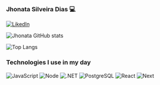 ### Jhonata Silveira Dias 💻

[![LikedIn](https://img.shields.io/badge/LinkedIn-0077B5?style=for-the-badge&logo=linkedin&logoColor=white)](https://www.linkedin.com/in/jhonata-dias-749687259/)


![Jhonata GitHub stats](https://github-readme-stats.vercel.app/api?username=jhonatasdias&show_icons=true&theme=highcontrast)


![Top Langs](https://github-readme-stats.vercel.app/api/top-langs/?username=jhonatasdias&layout=compact&hide=html,css,scss,c)

### Technologies I use in my day

<div style="display: inline_block">
    <img align="center" alt="JavaScript" src="https://img.shields.io/badge/JavaScript-323330?style=for-the-badge&logo=javascript&logoColor=F7DF1E" />
    <img align="center" alt="Node" src="https://img.shields.io/badge/Node.js-43853D?style=for-the-badge&logo=node.js&logoColor=white" />
    <img align="center" alt=".NET" src="https://img.shields.io/badge/.NET-5C2D91?style=for-the-badge&logo=.net&logoColor=white" />
    <img align="center" alt="PostgreSQL" src="https://img.shields.io/badge/PostgreSQL-316192?style=for-the-badge&logo=postgresql&logoColor=white" />
    <img align="center" alt="React" src="https://img.shields.io/badge/React-20232A?style=for-the-badge&logo=react&logoColor=61DAFB" />
    <img align="center" alt="Next" src="https://img.shields.io/badge/Next-black?style=for-the-badge&logo=next.js&logoColor=white" />
</div><br/>
